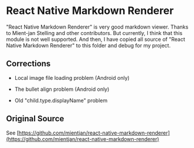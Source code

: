 # React Native Markdown Renderer

"React Native Markdown Renderer" is very good markdown viewer.
Thanks to Mient-jan Stelling and other contributors.
But currently, I think that this module is not well supported.
And then, I have copied all source of "React Native Markdown Renderer" to 
this folder and debug for my project.

## Corrections

- Local image file loading problem (Android only)

- The bullet align problem (Android only)

- Old "child.type.displayName" problem

## Original Source

See [https://github.com/mientjan/react-native-markdown-renderer](https://github.com/mientjan/react-native-markdown-renderer)
